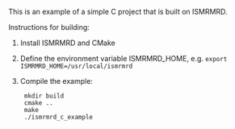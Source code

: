 This is an example of a simple C project that is built on ISMRMRD.

Instructions for building:

1. Install ISMRMRD and CMake
2. Define the environment variable ISMRMRD_HOME,
   e.g. `export ISMRMRD_HOME=/usr/local/ismrmrd`
3. Compile the example:

        mkdir build
        cmake ..
        make
        ./ismrmrd_c_example
